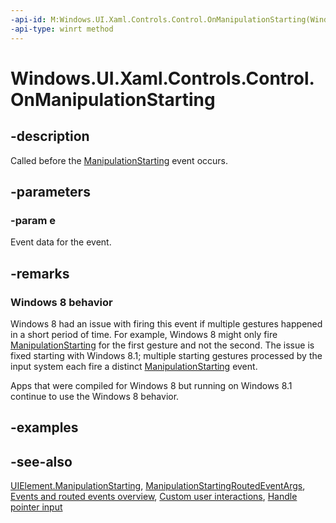 ```yaml
---
-api-id: M:Windows.UI.Xaml.Controls.Control.OnManipulationStarting(Windows.UI.Xaml.Input.ManipulationStartingRoutedEventArgs)
-api-type: winrt method
---
```


<!-- Method syntax
virtual protected void OnManipulationStarting(Windows.UI.Xaml.Input.ManipulationStartingRoutedEventArgs e)
-->

# Windows.UI.Xaml.Controls.Control.OnManipulationStarting

## -description
Called before the [ManipulationStarting](../windows.ui.xaml/uielement_manipulationstarting.md) event occurs.



## -parameters
### -param e
Event data for the event.

## -remarks
<!--The following remark is relevant for Windows 8 > 8.1 migration. See WBB 458026-->
### Windows 8 behavior

Windows 8 had an issue with firing this event if multiple gestures happened in a short period of time. For example, Windows 8 might only fire [ManipulationStarting](../windows.ui.xaml/uielement_manipulationstarting.md) for the first gesture and not the second. The issue is fixed starting with Windows 8.1; multiple starting gestures processed by the input system each fire a distinct [ManipulationStarting](../windows.ui.xaml/uielement_manipulationstarting.md) event.

Apps that were compiled for Windows 8 but running on Windows 8.1 continue to use the Windows 8 behavior.

## -examples

## -see-also
[UIElement.ManipulationStarting](../windows.ui.xaml/uielement_manipulationstarting.md), [ManipulationStartingRoutedEventArgs](../windows.ui.xaml.input/manipulationstartingroutedeventargs.md), [Events and routed events overview](/windows/uwp/xaml-platform/events-and-routed-events-overview), [Custom user interactions](/windows/uwp/design/layout/index), [Handle pointer input](/windows/uwp/input-and-devices/handle-pointer-input)
